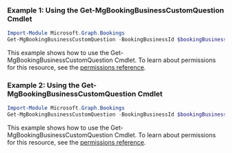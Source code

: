 ### Example 1: Using the Get-MgBookingBusinessCustomQuestion Cmdlet
```powershell
Import-Module Microsoft.Graph.Bookings
Get-MgBookingBusinessCustomQuestion -BookingBusinessId $bookingBusinessId -BookingCustomQuestionId $bookingCustomQuestionId
```
This example shows how to use the Get-MgBookingBusinessCustomQuestion Cmdlet.
To learn about permissions for this resource, see the [permissions reference](/graph/permissions-reference).
### Example 2: Using the Get-MgBookingBusinessCustomQuestion Cmdlet
```powershell
Import-Module Microsoft.Graph.Bookings
Get-MgBookingBusinessCustomQuestion -BookingBusinessId $bookingBusinessId
```
This example shows how to use the Get-MgBookingBusinessCustomQuestion Cmdlet.
To learn about permissions for this resource, see the [permissions reference](/graph/permissions-reference).
